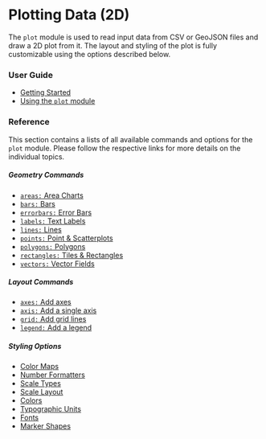 Plotting Data (2D)
==================

The `plot` module is used to read input data from CSV or GeoJSON files and draw a
2D plot from it. The layout and styling of the plot is fully customizable
using the options described below.


### User Guide

<ul>
  <li><a href="/getting-started">Getting Started</a></li>
  <li><a href="/plot/usage">Using the <code>plot</code> module</a></li>
  <!--
  <li><a href="/plot/usage">Drawing line charts</a></li>
  <li><a href="/plot/usage">Drawing point &amp; scatter charts</a></li>
  <li><a href="/plot/usage">Drawing barcharts</a></li>
  <li><a href="/plot/usage">Drawing error bars</a></li>
  <li><a href="/plot/usage">Drawing heatmaps</a></li>
  <li><a href="/plot/usage">Drawing vector fields</a></li>
  <li><a href="/plot/usage">Adding axes</a></li>
  <li><a href="/plot/usage">Adding a legend</a></li>
  <li><a href="/plot/usage">Adding grid lines</a></li>
  -->
</ul>


### Reference

This section contains a lists of all available commands and options for the `plot`
module. Please follow the respective links for more details on the individual
topics.


##### Geometry Commands

<ul>
  <li><a href="/plot/areas"><code>areas:</code> Area Charts</a></li>
  <li><a href="/plot/bars"><code>bars:</code> Bars</a></li>
  <li><a href="/plot/errorbars"><code>errorbars:</code> Error Bars</a></li>
  <li><a href="/plot/labels"><code>labels:</code> Text Labels</a></li>
  <li><a href="/plot/lines"><code>lines:</code> Lines</a></li>
  <li><a href="/plot/points"><code>points:</code> Point &amp; Scatterplots</a></li>
  <li><a href="/plot/polygons"><code>polygons:</code> Polygons</a></li>
  <li><a href="/plot/rectangles"><code>rectangles:</code> Tiles &amp; Rectangles</a></li>
  <li><a href="/plot/vectors"><code>vectors:</code> Vector Fields</a></li>
</ul>

##### Layout Commands

<ul>
  <li><a href="/plot/axes"><code>axes:</code> Add axes</a></li>
  <li><a href="/plot/axis"><code>axis:</code> Add a single axis</a></li>
  <li><a href="/plot/grid"><code>grid:</code> Add grid lines</a></li>
  <li><a href="/plot/legend"><code>legend:</code> Add a legend</a></li>
</ul>

##### Styling Options

<ul>
  <li><a href="/plot/color-maps">Color Maps</a></li>
  <li><a href="/plot/number-format">Number Formatters</a></li>
  <li><a href="/plot/scale-types">Scale Types</a></li>
  <li><a href="/plot/scale-layout">Scale Layout</a></li>
  <li><a href="/colors">Colors</a></li>
  <li><a href="/typographic">Typographic Units</a></li>
  <li><a href="/fonts">Fonts</a></li>
  <li><a href="/marker-shapes">Marker Shapes</a></li>
</ul>


